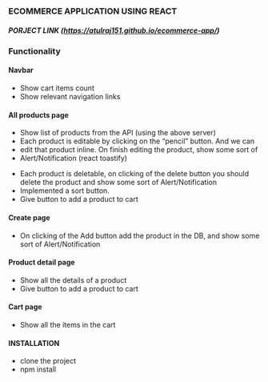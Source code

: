 ### ECOMMERCE APPLICATION USING REACT
##### PORJECT LINK (https://atulraj151.github.io/ecommerce-app/)
### Functionality
#### Navbar
 - Show cart items count 
 - Show relevant navigation links
#### All products page
- Show list of products from the API (using the above server)
- Each product is editable by clicking on the “pencil” button. And we can
- edit that product inline. On finish editing the product, show some sort of
- Alert/Notification (react toastify)
* Each product is deletable, on clicking of the delete button you should
delete the product and show some sort of Alert/Notification
* Implemented a sort button.
* Give button to add a product to cart
#### Create page
- On clicking of the Add button add the product in the DB, and show some
sort of Alert/Notification
#### Product detail page
- Show all the details of a product
- Give button to add a product to cart
#### Cart page
- Show all the items in the cart


#### INSTALLATION
- clone the project
- npm install

